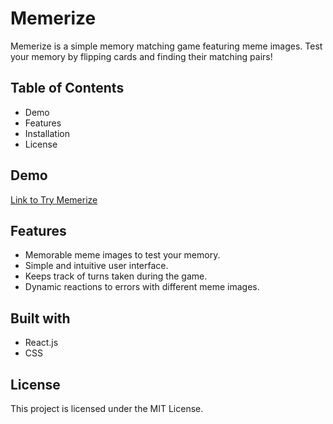 # Memerize

Memerize is a simple memory matching game featuring meme images. Test your memory by flipping cards and finding their matching pairs!

## Table of Contents

-   Demo
-   Features
-   Installation
-   License

## Demo

[Link to Try Memerize](https://memerize.netlify.app/)

## Features

-   Memorable meme images to test your memory.
-   Simple and intuitive user interface.
-   Keeps track of turns taken during the game.
-   Dynamic reactions to errors with different meme images.

## Built with

-   React.js
-   CSS

## License

This project is licensed under the MIT License.
